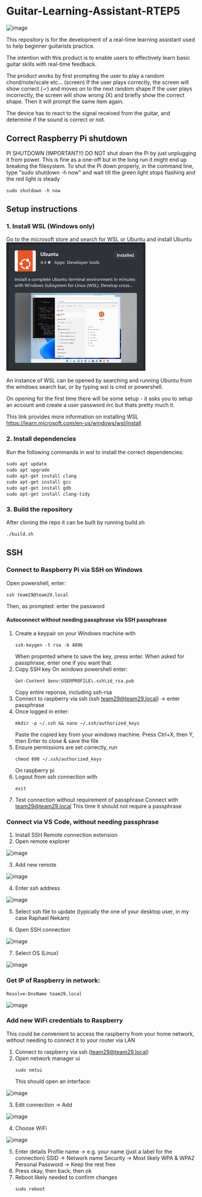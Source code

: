 # Guitar-Learning-Assistant-RTEP5
![image](https://github.com/user-attachments/assets/e07a5550-07ae-4ea3-8d5d-35c13ffcd222)

This repository is for the development of a real-time learning assistant used to help beginner guitarists practice. 

The intention with this product is to enable users to effectively learn basic guitar skills with real-time feedback.

The product works by first prompting the user to play a random chord/note/scale etc... (screen)
If the user plays correctly, the screen will show correct (✓) and moves on to the next random shape
If the user plays incorrectly, the screen will show wrong (X) and briefly show the correct shape. Then it will prompt the same item again.

The device has to react to the signal received from the guitar, and determine if the sound is correct or not.

## Correct Raspberry Pi shutdown
PI SHUTDOWN (IMPORTANT!!)
DO NOT shut down the Pi by just unplugging it from power. This is fine as a one-off but in the long run it might end up breaking the filesystem. To shut the Pi down properly, in the command line, type "sudo shutdown -h now" and wait till the green light stops flashing and the red light is steady
```
sudo shutdown -h now
```

## Setup instructions
### 1. Install WSL (Windows only)
Go to the microsoft store and search for WSL or Ubuntu and install Ubuntu
![alt text](images/Ubuntu.png)

An instance of WSL can be opened by searching and running Ubuntu from the windows search bar, or by typing wsl is cmd or powershell.

On opening for the first time there will be some setup - it asks you to setup an account and create a user password iirc but thats pretty much it.

This link provides more information on installing WSL https://learn.microsoft.com/en-us/windows/wsl/install
### 2. Install dependencies
Run the following commands in wsl to install the correct dependencies:
```
sudo apt update
sudo apt upgrade
sudo apt-get install clang
sudo apt-get install gcc
sudo apt-get install gdb
sudo apt-get install clang-tidy
```
### 3. Build the repository
After cloning the repo it can be built by running build.sh
```
./build.sh
```

## SSH
### Connect to Raspberry Pi via SSH on Windows
Open powershell, enter:
```
ssh team29@team29.local
```
Then, as prompted: enter the password

#### Autoconnect without needing passphrase via SSH passphrase
1. Create a keypair on your Windows machine with
   ```
   ssh-keygen -t rsa -b 4096
   ```
   When propmted where to save the key, press enter.
   When asked for passphrase, enter one if you want that.
2. Copy SSH key
   On windows powershell enter:
   ```
   Get-Content $env:USERPROFILE\.ssh\id_rsa.pub
   ```
   Copy entire reponse, including ssh-rsa
3. Connect to raspberry via ssh (ssh team29@team29.local) -> enter passphrase
4. Once logged in enter:
   ```
   mkdir -p ~/.ssh && nano ~/.ssh/authorized_keys
   ```
   Paste the copied key from your windows machine.
   Press Ctrl+X, then Y, then Enter to close & save the file
5. Ensure permissions are set correctly, run
   ```
   chmod 600 ~/.ssh/authorized_keys
   ```
   On raspberry pi
7. Logout from ssh connection with
   ```
   exit
   ```
8. Test connection without requirement of passphrase
   Connect with team29@team29.local
   This time it should not require a passphrase

### Connect via VS Code, without needing passphrase
1. Install SSH Remote connection extension
2. Open remote explorer

![image](https://github.com/user-attachments/assets/d6dce706-2fe4-4001-9961-108b6b8b89dc)

3. Add new remote

![image](https://github.com/user-attachments/assets/f6331e8b-24c2-4554-937f-89f4c1f89b6f)

4. Enter ssh address

![image](https://github.com/user-attachments/assets/6cb2e589-e0a3-46c7-a8e9-fba3519ab0db)

5. Select ssh file to update (typically the one of your desktop user, in my case Raphael Nekam)

6. Open SSH connection

![image](https://github.com/user-attachments/assets/c843c3e8-0e5d-42e6-b7c1-620a3ff5a397)

7. Select OS (Linux)

![image](https://github.com/user-attachments/assets/fa647b7c-839c-4854-bab4-b401edd2f66d)

### Get IP of Raspberry in network:
```
Resolve-DnsName team29.local

```
![image](https://github.com/user-attachments/assets/86d98ab6-b4f2-4641-b586-264ad8c3ac1f)


### Add new WiFi credentials to Raspberry
This could be convenient to access the raspberry from your home network, without needing to connect it to your router via LAN

1. Connect to raspberry via ssh (team29@team29.local)
2. Open network manager ui
   ```
   sudo nmtui
   ```
   This should open an interface:

![image](https://github.com/user-attachments/assets/5574c317-ff2d-4ed9-abcf-220e2218394d)

3. Edit connection -> Add

![image](https://github.com/user-attachments/assets/b774c694-4284-44f2-a9ad-1ef582f04264)

4. Choose WiFi

![image](https://github.com/user-attachments/assets/2d8f5437-0bcb-4745-8599-c9667643b9b1)

5. Enter details
   Profile name -> e.g. your name (just a label for the connection)
   SSID -> Network name
   Security -> Most likely WPA & WPA2 Personal
   Password
   -> Keep the rest free
6. Press okay, then back, then ok
7. Reboot likely needed to confirm changes
   ```
   sudo reboot
   ```

